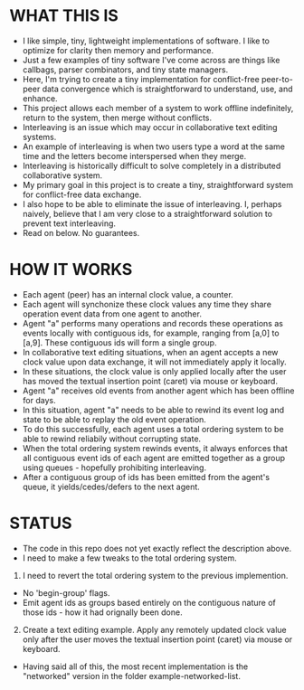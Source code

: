
# WHAT THIS IS

- I like simple, tiny, lightweight implementations of software. I like to optimize for clarity then memory and performance.
- Just a few examples of tiny software I've come across are things like callbags, parser combinators, and tiny state managers.
- Here, I'm trying to create a tiny implementation for conflict-free peer-to-peer data convergence which is straightforward to understand, use, and enhance.
- This project allows each member of a system to work offline indefinitely, return to the system, then merge without conflicts.
- Interleaving is an issue which may occur in collaborative text editing systems.
- An example of interleaving is when two users type a word at the same time and the letters become interspersed when they merge.
- Interleaving is historically difficult to solve completely in a distributed collaborative system.
- My primary goal in this project is to create a tiny, straightforward system for conflict-free data exchange.
- I also hope to be able to eliminate the issue of interleaving. I, perhaps naively, believe that I am very close to a straightforward solution to prevent text interleaving.
- Read on below. No guarantees.

# HOW IT WORKS

- Each agent (peer) has an internal clock value, a counter.
- Each agent will synchonize these clock values any time they share operation event data from one agent to another.
- Agent "a" performs many operations and records these operations as events locally with contiguous ids, for example, ranging from [a,0] to [a,9]. These contiguous ids will form a single group.
- In collaborative text editing situations, when an agent accepts a new clock value upon data exchange, it will not immediately apply it locally.
- In these situations, the clock value is only applied locally after the user has moved the textual insertion point (caret) via mouse or keyboard.
- Agent "a" receives old events from another agent which has been offline for days.
- In this situation, agent "a" needs to be able to rewind its event log and state to be able to replay the old event operation.
- To do this successfully, each agent uses a total ordering system to be able to rewind reliabily without corrupting state.
- When the total ordering system rewinds events, it always enforces that all contiguous event ids of each agent are emitted together as a group using queues - hopefully prohibiting interleaving.
- After a contiguous group of ids has been emitted from the agent's queue, it yields/cedes/defers to the next agent.

# STATUS

- The code in this repo does not yet exactly reflect the description above.
- I need to make a few tweaks to the total ordering system.
1. I need to revert the total ordering system to the previous implemention.
- No 'begin-group' flags.
- Emit agent ids as groups based entirely on the contiguous nature of those ids - how it had orignally been done.
2. Create a text editing example. Apply any remotely updated clock value only after the user moves the textual insertion point (caret) via mouse or keyboard.
-  Having said all of this, the most recent implementation is the "networked" version in the folder example-networked-list.
